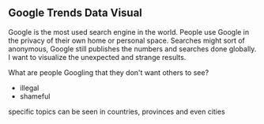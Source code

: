 ## Google Trends Data Visual

Google is the most used search engine in the world. People use Google in the privacy of their own home or personal space. Searches might sort of anonymous, Google still publishes the numbers and searches done globally. I want to visualize the unexpected and strange results.

What are people Googling that they don't want others to see?

- illegal
- shameful

specific topics can be seen in countries, provinces and even cities
